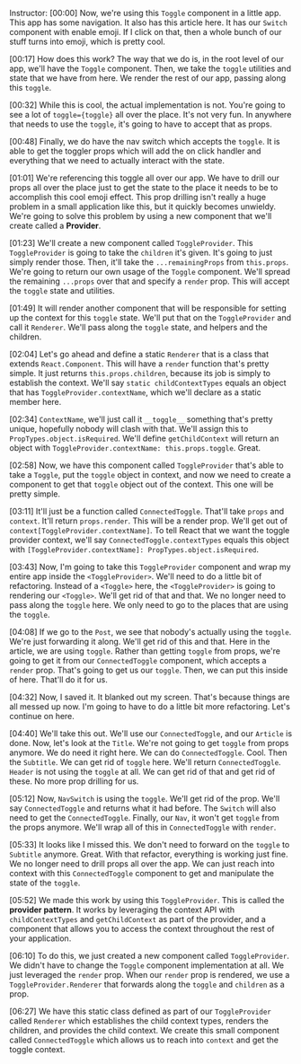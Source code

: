 Instructor: [00:00] Now, we're using this `Toggle` component in a little app. This app has some navigation. It also has this article here. It has our `Switch` component with enable emoji. If I click on that, then a whole bunch of our stuff turns into emoji, which is pretty cool.

[00:17] How does this work? The way that we do is, in the root level of our app, we'll have the `Toggle` component. Then, we take the `toggle` utilities and state that we have from here. We render the rest of our app, passing along this `toggle`.

[00:32] While this is cool, the actual implementation is not. You're going to see a lot of `toggle={toggle}` all over the place. It's not very fun. In anywhere that needs to use the `toggle`, it's going to have to accept that as props.

[00:48] Finally, we do have the nav switch which accepts the `toggle`. It is able to get the toggler props which will add the on click handler and everything that we need to actually interact with the state.

[01:01] We're referencing this toggle all over our app. We have to drill our props all over the place just to get the state to the place it needs to be to accomplish this cool emoji effect. This prop drilling isn't really a huge problem in a small application like this, but it quickly becomes unwieldy. We're going to solve this problem by using a new component that we'll create called a **Provider**.

[01:23] We'll create a new component called `ToggleProvider`. This `ToggleProvider` is going to take the `children` it's given. It's going to just simply render those. Then, it'll take the `...remainingProps` from `this.props`. We're going to return our own usage of the `Toggle` component. We'll spread the remaining `...props` over that and specify a `render` prop. This will accept the `toggle` state and utilities.

[01:49] It will render another component that will be responsible for setting up the context for this `toggle` state. We'll put that on the `ToggleProvider` and call it `Renderer`. We'll pass along the `toggle` state, and helpers and the children.

[02:04] Let's go ahead and define a static `Renderer` that is a class that extends `React.Component`. This will have a `render` function that's pretty simple. It just returns `this.props.children`, because its job is simply to establish the context. We'll say `static childContextTypes` equals an object that has `ToggleProvider.contextName`, which we'll declare as a static member here.

[02:34] `ContextName`, we'll just call it `__toggle__` something that's pretty unique, hopefully nobody will clash with that. We'll assign this to `PropTypes.object.isRequired`. We'll define `getChildContext` will return an object with `ToggleProvider.contextName: this.props.toggle`. Great.

[02:58] Now, we have this component called `ToggleProvider` that's able to take a `Toggle`, put the `toggle` object in context, and now we need to create a component to get that `toggle` object out of the context. This one will be pretty simple.

[03:11] It'll just be a function called `ConnectedToggle`. That'll take `props` and `context`. It'll return `props.render`. This will be a render prop. We'll get out of `context[ToggleProvider.contextName]`. To tell React that we want the toggle provider context, we'll say `ConnectedToggle.contextTypes` equals this object with `[ToggleProvider.contextName]: PropTypes.object.isRequired`.

[03:43] Now, I'm going to take this `ToggleProvider` component and wrap my entire app inside the `<ToggleProvider>`. We'll need to do a little bit of refactoring. Instead of a `<Toggle>` here, the `<ToggleProvider>` is going to rendering our `<Toggle>`. We'll get rid of that and that. We no longer need to pass along the `toggle` here. We only need to go to the places that are using the `toggle`.

[04:08] If we go to the `Post`, we see that nobody's actually using the `toggle`. We're just forwarding it along. We'll get rid of this and that. Here in the article, we are using `toggle`. Rather than getting `toggle` from props, we're going to get it from our `ConnectedToggle` component, which accepts a `render` prop. That's going to get us our `toggle`. Then, we can put this inside of here. That'll do it for us.

[04:32] Now, I saved it. It blanked out my screen. That's because things are all messed up now. I'm going to have to do a little bit more refactoring. Let's continue on here.

[04:40] We'll take this out. We'll use our `ConnectedToggle`, and our `Article` is done. Now, let's look at the `Title`. We're not going to get `toggle` from props anymore. We do need it right here. We can do `ConnectedToggle`. Cool. Then the `Subtitle`. We can get rid of `toggle` here. We'll return `ConnectedToggle`. `Header` is not using the `toggle` at all. We can get rid of that and get rid of these. No more prop drilling for us.

[05:12] Now, `NavSwitch` is using the `toggle`. We'll get rid of the prop. We'll say `ConnectedToggle` and returns what it had before. The `Switch` will also need to get the `ConnectedToggle`. Finally, our `Nav`, it won't get `toggle` from the props anymore. We'll wrap all of this in `ConnectedToggle` with `render`.

[05:33] It looks like I missed this. We don't need to forward on the `toggle` to `Subtitle` anymore. Great. With that refactor, everything is working just fine. We no longer need to drill props all over the app. We can just reach into context with this `ConnectedToggle` component to get and manipulate the state of the `toggle`.

[05:52] We made this work by using this `ToggleProvider`. This is called the **provider pattern**. It works by leveraging the context API with `childContextTypes` and `getChildContext` as part of the provider, and a component that allows you to access the context throughout the rest of your application.

[06:10] To do this, we just created a new component called `ToggleProvider`. We didn't have to change the `Toggle` component implementation at all. We just leveraged the `render` prop. When our `render` prop is rendered, we use a `ToggleProvider.Renderer` that forwards along the `toggle` and `children` as a prop.

[06:27] We have this static class defined as part of our `ToggleProvider` called `Renderer` which establishes the child context types, renders the children, and provides the child context. We create this small component called `ConnectedToggle` which allows us to reach into `context` and get the toggle context.
